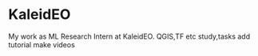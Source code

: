 # KaleidEO
My work as ML Research Intern at KaleidEO.
QGIS,TF etc 
study,tasks
add tutorial make videos
